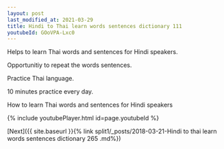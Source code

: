 ```yaml
---
layout: post
last_modified_at: 2021-03-29
title: Hindi to Thai learn words sentences dictionary 111 
youtubeId: GOoVPA-Lxc0
---
```

 
 
Helps to learn Thai words and sentences for Hindi speakers.

Opportunitiy to repeat the words sentences. 

Practice Thai language. 
 
10 minutes practice every day. 
 
How to learn Thai words and sentences for Hindi speakers 
 
{% include youtubePlayer.html id=page.youtubeId %}
 
 
[Next]({{ site.baseurl }}{% link  split1/_posts/2018-03-21-Hindi to thai learn words sentences dictionary 265 .md%})
 
